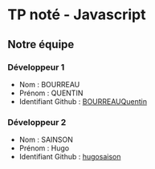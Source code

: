 # TP noté - Javascript

## Notre équipe

### Développeur 1

- Nom : BOURREAU
- Prénom : QUENTIN
- Identifiant Github : [BOURREAUQuentin](https://github.com/BOURREAUQuentin)

### Développeur 2

- Nom : SAINSON
- Prénom : Hugo
- Identifiant Github : [hugosaison](https://github.com/Norikokonut)